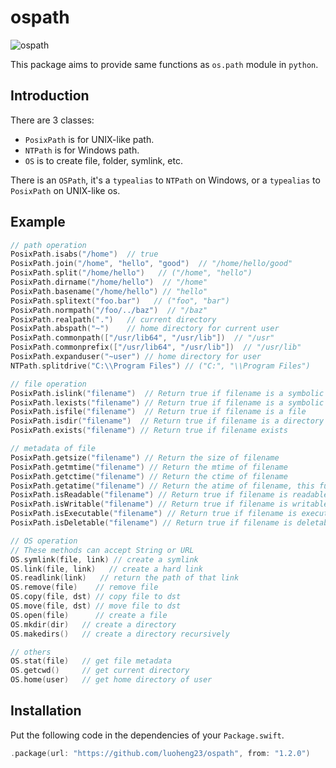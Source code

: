 # ospath
![ospath](https://github.com/luoheng23/ospath/workflows/Swift/badge.svg)

This package aims to provide same functions as `os.path` module in `python`.

## Introduction
There are 3 classes:
* `PosixPath` is for UNIX-like path.
* `NTPath` is for Windows path.
* `OS` is to create file, folder, symlink, etc.

There is an `OSPath`, it's a `typealias` to `NTPath` on Windows, or a `typealias` to `PosixPath` on UNIX-like os.

## Example
```swift
// path operation
PosixPath.isabs("/home")  // true
PosixPath.join("/home", "hello", "good")  // "/home/hello/good"
PosixPath.split("/home/hello")   // ("/home", "hello") 
PosixPath.dirname("/home/hello")  // "/home"
PosixPath.basename("/home/hello") // "hello"
PosixPath.splitext("foo.bar")   // ("foo", "bar")
PosixPath.normpath("/foo/../baz")  // "/baz"
PosixPath.realpath(".")   // current directory
PosixPath.abspath("~")    // home directory for current user
PosixPath.commonpath(["/usr/lib64", "/usr/lib"])  // "/usr"
PosixPath.commonprefix(["/usr/lib64", "/usr/lib"])  // "/usr/lib"
PosixPath.expanduser("~user") // home directory for user
NTPath.splitdrive("C:\\Program Files") // ("C:", "\\Program Files")

// file operation
PosixPath.islink("filename")  // Return true if filename is a symbolic link
PosixPath.lexists("filename") // Return true if filename is a symbolic link, and its target is valid
PosixPath.isfile("filename")  // Return true if filename is a file
PosixPath.isdir("filename")  // Return true if filename is a directory
PosixPath.exists("filename") // Return true if filename exists

// metadata of file
PosixPath.getsize("filename") // Return the size of filename
PosixPath.getmtime("filename") // Return the mtime of filename
PosixPath.getctime("filename") // Return the ctime of filename
PosixPath.getatime("filename") // Return the atime of filename, this function doesn't work correctly
PosixPath.isReadable("filename") // Return true if filename is readable
PosixPath.isWritable("filename") // Return true if filename is writable
PosixPath.isExecutable("filename") // Return true if filename is executable
PosixPath.isDeletable("filename") // Return true if filename is deletable

// OS operation
// These methods can accept String or URL
OS.symlink(file, link) // create a symlink
OS.link(file, link)   // create a hard link
OS.readlink(link)   // return the path of that link
OS.remove(file)    // remove file
OS.copy(file, dst) // copy file to dst
OS.move(file, dst) // move file to dst
OS.open(file)      // create a file
OS.mkdir(dir)   // create a directory
OS.makedirs()   // create a directory recursively

// others
OS.stat(file)   // get file metadata
OS.getcwd()     // get current directory
OS.home(user)   // get home directory of user 
```

## Installation
Put the following code in the dependencies of your `Package.swift`.
```swift
.package(url: "https://github.com/luoheng23/ospath", from: "1.2.0")
```
